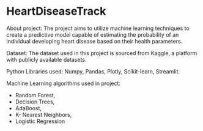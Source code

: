 # HeartDiseaseTrack
About project:
The project aims to utilize machine learning techniques to create a predictive model capable of estimating the probability of an individual developing heart disease based on their health parameters.  

Dataset: 
The dataset used in this project is sourced from Kaggle, a platform with publicly available datasets.

Python Libraries used: 
Numpy, Pandas, Plotly, Scikit-learn, Streamlit.	

Machine Learning algorithms used in project:
- Random Forest,
- Decision Trees,
- AdaBoost,
- K- Nearest Neighbors,
- Logistic Regression

